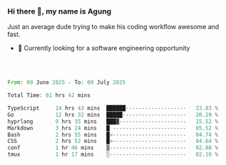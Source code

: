 ### Hi there 👋, my name is Agung
Just an average dude trying to make his coding workflow awesome and fast.

<!--
**agungfir98/agungfir98** is a ✨ _special_ ✨ repository because its `README.md` (this file) appears on your GitHub profile.
-->

- 🔭 Currently looking for a software engineering opportunity
<br/>
<br/>
<!--START_SECTION:waka-->

```rust
From: 09 June 2025 - To: 09 July 2025

Total Time: 61 hrs 42 mins

TypeScript     14 hrs 43 mins  ██████-------------------   23.83 %
Go             12 hrs 32 mins  █████--------------------   20.29 %
hyprlang       9 hrs 35 mins   ███▓---------------------   15.52 %
Markdown       3 hrs 24 mins   █ -----------------------   05.52 %
Bash           2 hrs 55 mins   █>-----------------------   04.74 %
CSS            2 hrs 52 mins   █>-----------------------   04.64 %
conf           1 hr 46 mins    ▒------------------------   02.88 %
tmux           1 hr 17 mins    ░------------------------   02.10 %
```

<!--END_SECTION:waka-->
